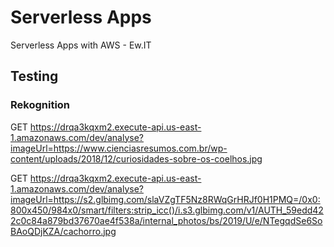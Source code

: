 # Serverless Apps
Serverless Apps with AWS - Ew.IT

## Testing

### Rekognition
GET https://drqa3kqxm2.execute-api.us-east-1.amazonaws.com/dev/analyse?imageUrl=https://www.cienciasresumos.com.br/wp-content/uploads/2018/12/curiosidades-sobre-os-coelhos.jpg

GET https://drqa3kqxm2.execute-api.us-east-1.amazonaws.com/dev/analyse?imageUrl=https://s2.glbimg.com/slaVZgTF5Nz8RWqGrHRJf0H1PMQ=/0x0:800x450/984x0/smart/filters:strip_icc()/i.s3.glbimg.com/v1/AUTH_59edd422c0c84a879bd37670ae4f538a/internal_photos/bs/2019/U/e/NTegqdSe6SoBAoQDjKZA/cachorro.jpg

